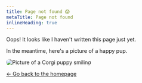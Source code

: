 ```yaml
---
title: Page not found 😱
metaTitle: Page not found
inlineHeading: true
---
```


Oops! It looks like I haven't written this page just yet.

In the meantime, here's a picture of a happy pup.

<img src="https://files.fedknu.com/corgi.webp" alt="Picture of a Corgi puppy smiling" style="max-width:350px;border-radius: 8px;" />

[← Go back to the homepage](/)
